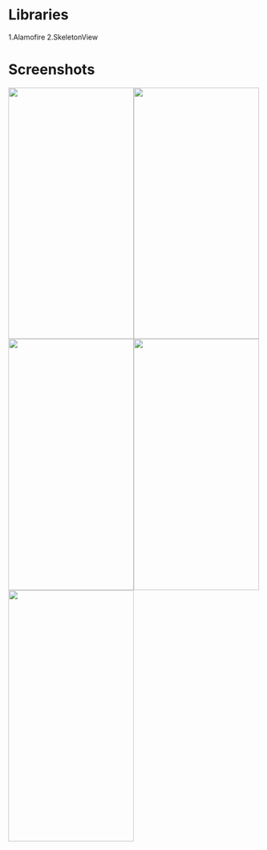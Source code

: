 # Libraries

1.Alamofire
2.SkeletonView


# Screenshots


<img src="https://user-images.githubusercontent.com/76944306/152526753-ba3ebf5e-4b10-41c0-9a03-57eeae7959a4.png" width="250" height="500" /><img src="https://user-images.githubusercontent.com/76944306/152526926-93c5209d-2c2b-41ca-8914-584ea8edfbf0.png" width="250" height="500" /><img src="https://user-images.githubusercontent.com/76944306/152526991-3c06a173-5a65-4306-9302-1a9786e6e120.png" width="250" height="500" /><img src="https://user-images.githubusercontent.com/76944306/152526994-0e87888f-8c99-45af-8cdc-cb16f4f1ac9b.png" width="250" height="500" /><img src="https://user-images.githubusercontent.com/76944306/152526998-3b905551-8d99-4cc8-8bc1-604528147e7f.png" width="250" height="500" />


